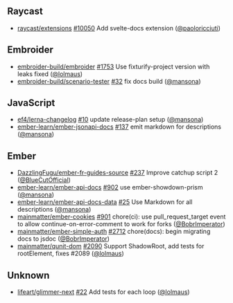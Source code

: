## Raycast

- [raycast/extensions]
  [#10050](https://github.com/raycast/extensions/pull/10050) Add svelte-docs
  extension ([@paoloricciuti])

## Embroider

- [embroider-build/embroider]
  [#1753](https://github.com/embroider-build/embroider/pull/1753) Use
  fixturify-project version with leaks fixed ([@lolmaus])
- [embroider-build/scenario-tester]
  [#32](https://github.com/embroider-build/scenario-tester/pull/32) fix docs
  build ([@mansona])

## JavaScript

- [ef4/lerna-changelog] [#10](https://github.com/ef4/lerna-changelog/pull/10)
  update release-plan setup ([@mansona])
- [ember-learn/ember-jsonapi-docs]
  [#137](https://github.com/ember-learn/ember-jsonapi-docs/pull/137) emit
  markdown for descriptions ([@mansona])

## Ember

- [DazzlingFugu/ember-fr-guides-source]
  [#237](https://github.com/DazzlingFugu/ember-fr-guides-source/pull/237)
  Improve catchup script 2 ([@BlueCutOfficial])
- [ember-learn/ember-api-docs]
  [#902](https://github.com/ember-learn/ember-api-docs/pull/902) use
  ember-showdown-prism ([@mansona])
- [ember-learn/ember-api-docs-data]
  [#25](https://github.com/ember-learn/ember-api-docs-data/pull/25) Use Markdown
  for all descriptions ([@mansona])
- [mainmatter/ember-cookies]
  [#901](https://github.com/mainmatter/ember-cookies/pull/901) chore(ci): use
  pull_request_target event to allow continue-on-error-comment to work for forks
  ([@BobrImperator])
- [mainmatter/ember-simple-auth]
  [#2712](https://github.com/mainmatter/ember-simple-auth/pull/2712)
  chore(docs): begin migrating docs to jsdoc ([@BobrImperator])
- [mainmatter/qunit-dom]
  [#2090](https://github.com/mainmatter/qunit-dom/pull/2090) Support ShadowRoot,
  add tests for rootElement, fixes #2089 ([@lolmaus])

## Unknown

- [lifeart/glimmer-next] [#22](https://github.com/lifeart/glimmer-next/pull/22)
  Add tests for each loop ([@lolmaus])

[@BlueCutOfficial]: https://github.com/BlueCutOfficial
[@BobrImperator]: https://github.com/BobrImperator
[@lolmaus]: https://github.com/lolmaus
[@mansona]: https://github.com/mansona
[@paoloricciuti]: https://github.com/paoloricciuti
[DazzlingFugu/ember-fr-guides-source]:
  https://github.com/DazzlingFugu/ember-fr-guides-source
[ef4/lerna-changelog]: https://github.com/ef4/lerna-changelog
[ember-learn/ember-api-docs-data]:
  https://github.com/ember-learn/ember-api-docs-data
[ember-learn/ember-api-docs]: https://github.com/ember-learn/ember-api-docs
[ember-learn/ember-jsonapi-docs]:
  https://github.com/ember-learn/ember-jsonapi-docs
[embroider-build/embroider]: https://github.com/embroider-build/embroider
[embroider-build/scenario-tester]:
  https://github.com/embroider-build/scenario-tester
[lifeart/glimmer-next]: https://github.com/lifeart/glimmer-next
[mainmatter/ember-cookies]: https://github.com/mainmatter/ember-cookies
[mainmatter/ember-simple-auth]: https://github.com/mainmatter/ember-simple-auth
[mainmatter/qunit-dom]: https://github.com/mainmatter/qunit-dom
[raycast/extensions]: https://github.com/raycast/extensions
